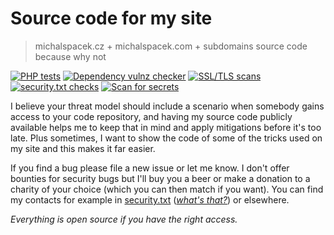 # Source code for my site
> michalspacek.cz + michalspacek.com + subdomains source code because why not

[![PHP tests](https://github.com/spaze/michalspacek.cz/actions/workflows/php.yml/badge.svg)](https://github.com/spaze/michalspacek.cz/actions/workflows/php.yml)
[![Dependency vulnz checker](https://github.com/spaze/michalspacek.cz/actions/workflows/vulns.yml/badge.svg)](https://github.com/spaze/michalspacek.cz/actions/workflows/vulns.yml)
[![SSL/TLS scans](https://github.com/spaze/michalspacek.cz/actions/workflows/tls.yml/badge.svg)](https://github.com/spaze/michalspacek.cz/actions/workflows/tls.yml)
[![security.txt checks](https://github.com/spaze/michalspacek.cz/actions/workflows/securitytxt.yml/badge.svg)](https://github.com/spaze/michalspacek.cz/actions/workflows/securitytxt.yml)
[![Scan for secrets](https://github.com/spaze/michalspacek.cz/actions/workflows/gitleaks.yml/badge.svg)](https://github.com/spaze/michalspacek.cz/actions/workflows/gitleaks.yml)

I believe your threat model should include a scenario when somebody gains access to your code repository, and having my source code publicly available helps me to keep that in mind and apply mitigations before it's too late.
Plus sometimes, I want to show the code of some of the tricks used on my site and this makes it far easier.

If you find a bug please file a new issue or let me know. I don't offer bounties for security bugs but I'll buy you a beer or make a donation to a charity of your choice (which you can then match if you want).
You can find my contacts for example in [security.txt](https://www.michalspacek.cz/.well-known/security.txt) ([*what's that?*](https://www.michalspacek.com/what-is-security.txt-and-why-you-should-have-one)) or elsewhere.

*Everything is open source if you have the right access.*
